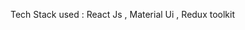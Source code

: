  <!-- Event management Application  -->

 Tech Stack used : React Js , Material Ui , Redux toolkit 

 